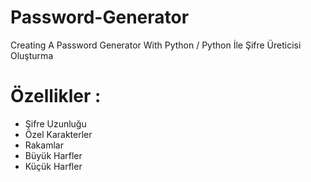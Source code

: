# Password-Generator
Creating A Password Generator With Python / Python İle Şifre Üreticisi Oluşturma
<br>
# Özellikler :
<ul>
  <li> Şifre Uzunluğu
  <li> Özel Karakterler
  <li> Rakamlar
  <li> Büyük Harfler
  <li> Küçük Harfler  
    


